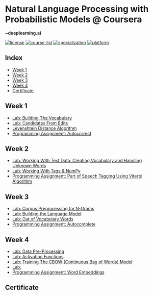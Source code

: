 # Natural Language Processing with Probabilistic Models @ Coursera
__~deeplearning.ai__   

[![license](https://img.shields.io/badge/LICENSE-MIT-<COLOR>.svg)](LICENSE)
[![course-list](https://img.shields.io/badge/course-list-1f72ff.svg)](https://github.com/anishLearnsToCode/course-list)
[![specialization](https://img.shields.io/badge/specialization-Natural%20Language%20Procesing-1f72ff.svg)](https://github.com/anishLearnsToCode/nlp-deeplearning-ai)
[![platform](https://img.shields.io/badge/platform-Coursera-1f008f.svg)](https://www.coursera.org/learn/probabilistic-models-in-nlp)

## Index
- [Week 1](#week-1)
- [Week 2](#week-2)
- [Week 3](#week-3)
- [Week 4](#week-4)
- [Certificate](#certificate)

## Week 1
- [Lab: Building The Vocabulary](week_1/building-the-vocabulary.ipynb)
- [Lab: Candidates From Edits](week_1/candidates-from-edits.ipynb)
- [Levenshtein Distance Algorithm](week_1/minimum_edit_distance.py)
- [Programming Assignment: Autocorrect](week_1/assignment/auto-correct.ipynb)

## Week 2
- [Lab: Working With Text Data: Creating Vocabulary and Handling Unknown Words](week_2/creating-vocabulary-and-handling-unknown-words.ipynb)
- [Lab: Working With Tags & NumPy](week_2/working-with-tags-and-numpy.ipynb)
- [Programming Assignment: Part of Speech Tagging Using Viterbi Algorithm](week_2/assignment/viterbi-algorithm.ipynb)

## Week 3
- [Lab: Corpus Preprocessing for N-Grams](week_3/n-gram-corpus-preprocessing.ipynb)
- [Lab: Building the Language Model](week_3/building-the-language-model.ipynb)
- [Lab: Out of Vocabulary Words](week_3/out-of-vocabulary-words.ipynb)
- [Programming Assignment: Autocomplete](week_3/assignment/autocomplete-using-n-grams.ipynb)

## Week 4
- [Lab: Data Pre-Processing](week_4/data-pre-processing.ipynb)
- [Lab: Activation Functions](week_4/activation-functions.ipynb)
- [Lab: Training The CBOW (Continuous Bag of Words) Model](week_4/)
- [Lab: ](week_4)
- [Programming Assignment: Word Embeddings](week_4/assignment)

## Certificate
